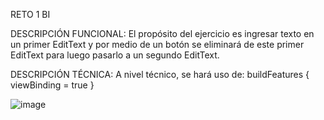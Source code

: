 RETO 1 BI

DESCRIPCIÓN FUNCIONAL: 
El propósito del ejercicio es ingresar texto en un primer EditText y por medio de un botón se eliminará de este primer EditText para luego pasarlo a un segundo EditText.

DESCRIPCIÓN TÉCNICA: 
A nivel técnico, se hará uso de:
buildFeatures {
        viewBinding = true
}

![image](https://github.com/aportillo16/reto1/assets/166572036/9bf1ea21-4d5e-4f0b-b4f5-b1f5dbd7cdf1)
